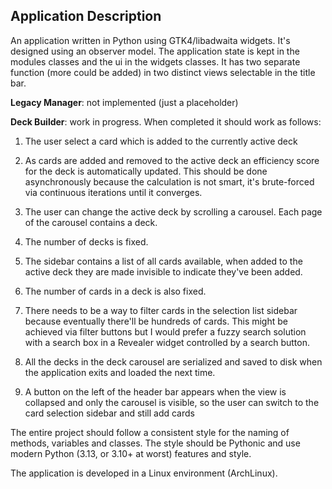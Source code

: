 ## Application Description

An application written in Python using GTK4/libadwaita widgets. It's designed using an observer model. The application state is kept in the modules classes and the ui in the widgets classes.
It has two separate function (more could be added) in two distinct views selectable in the title bar.

**Legacy Manager**: not implemented (just a placeholder)

**Deck Builder**: work in progress. When completed it should work as follows:

1. The user select a card which is added to the currently active deck

2. As cards are added and removed to the active deck an efficiency score for the deck is automatically updated. This should be done asynchronously because the calculation is not smart, it's brute-forced via continuous iterations until it converges.

3. The user can change the active deck by scrolling a carousel. Each page of the carousel contains a deck.

4. The number of decks is fixed.

5. The sidebar contains a list of all cards available, when added to the active deck they are made invisible to indicate they've been added.

6. The number of cards in a deck is also fixed.

7. There needs to be a way to filter cards in the selection list sidebar because eventually there'll be hundreds of cards. This might be achieved via filter buttons but I would prefer a fuzzy search solution with a search box in a Revealer widget controlled by a search button.

8. All the decks in the deck carousel are serialized and saved to disk when the application exits and loaded the next time.

9. A button on the left of the header bar appears when the view is collapsed and only the carousel is visible, so the user can switch to the card selection sidebar and still add cards

The entire project should follow a consistent style for the naming of methods, variables and classes. The style should be Pythonic and use modern Python (3.13, or 3.10+ at worst) features and style.

The application is developed in a Linux environment (ArchLinux).

